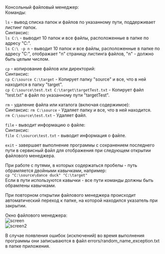 Консольный файловый менеджер:  
Команды:  

`ls` - вывод списка папок и файлов по указанному пути, поддерживает листинг папок.  
Синтаксис:  
`ls C:\`   - выводит 10 папок и все файлы, расположенные в папке по адресу "С:\".  
`ls C:\ -p n`   - выводит 10 папок и все файлы, расположенные в папке по адресу "С:\", отображает "n" страницу листинга файлов, "n" - должно быть целым числом.  

`cp` - копирование файлов или директорий:  
Синтаксис:  
`cp C:\source C:\target`  - Копирует папку "source" и все, что в ней находится в папку "target".  
`cp C:\source\test.txt C:\target\targetTest.txt`  - Копирует файл "test.txt" в файл по указанному пути "targetTest".  

`rm` - удаление файла или каталога (включая содержимое):  
Синтаксис:
`rm C:\source` - Удаляет папку и все, что в ней находится.  
`rm C:\source\test.txt` - Удаляет файл.  

`file` - выводит информацию о файле:    
Синтаксис:  
`file C:\source\test.txt` - выводит информация о файле.   


`exit` - завершает выполнение программы с сохранением последнего пути в сервисный файл для отображения при следующем открытии файлового менеджера.  

При работе с путями, в которых содержаться пробелы - путь обрамляется двойными кавычками, например:  
`cp "C:\source\dance duck" "C:\target"`  
Если в пути используются кавычки - все пути команды должны быть обрамлены кавычками.  

При повторном открытии файлового менеджера происходит автоматический переход к папке, на которой находился указатель при закрытии.

Окно файлового менеджера:  
![screen](https://user-images.githubusercontent.com/1646007/153059017-82830921-af0a-4d66-9328-3d874350c459.png)  
![screen2](https://user-images.githubusercontent.com/1646007/153062852-b057ceeb-0f46-40f9-beb2-bb3212643b5e.png)

В случае появления ошибок (исключений) во время выполнения программы они записываются в файл errors/random_name_exception.txt в папке приложения.

